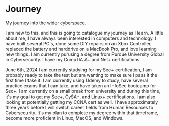 # Journey
My journey into the wider cyberspace.

I am new to this, and this is going to catalogue my journey as I learn. A little about me, I have always been interested in computers and technology. I have built several PC's, done some DIY repairs on an Xbox Controller, replaced the battery and harddrive on a MacBook Pro, and love learning new things.  I am currently purusing a degree from Purdue University Global in Cybersecurity.  I have my CompTIA A+ and Net+ certifications.

June 6th, 2024
I am currently studying for my Sec+ certification, I am probably ready to take the test but am wanting to make sure I pass it the first time I take it.  I am currently using Udemy to study, have several practice exams that I can take, and have taken an InfoSec bootcamp for Sec+.  I am currently on a small break from university and during this time, it's my goal to get my Sec+, CySA+, and Linux+ certifications.  I am also looking at potentially getting my CCNA cert as well.  I have approximately three years before I will switch career fields from Human Resources to Cybersecurity.  It's my plan to complete my degree within that timeframe, become more proficient in Linux, MacOS, and Windows.
